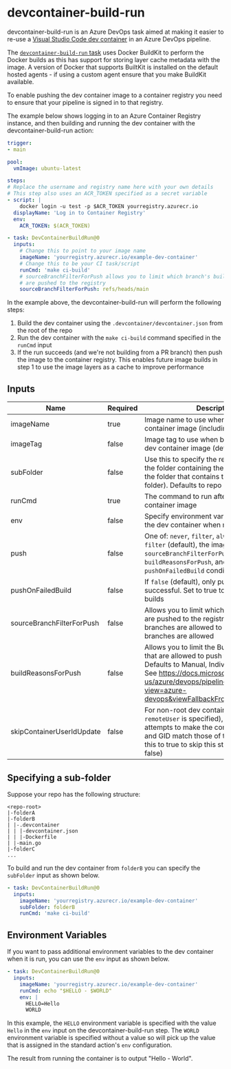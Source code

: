 # devcontainer-build-run

devcontainer-build-run is an Azure DevOps task aimed at making it easier to re-use a [Visual Studio Code dev container](https://code.visualstudio.com/) in an Azure DevOps pipeline.

The [`devcontainer-build-run` task](https://marketplace.visualstudio.com/items?itemName=devcontainers.devcontainer-build-run) uses Docker BuildKit to perform the Docker builds as this has support for storing layer cache metadata with the image. A version of Docker that supports BuiltKit is installed on the default hosted agents - if using a custom agent ensure that you make BuildKit available.

To enable pushing the dev container image to a container registry you need to ensure that your pipeline is signed in to that registry.

The example below shows logging in to an Azure Container Registry instance, and then building and running the dev container with the devcontainer-build-run action:

```yaml
trigger:
- main

pool:
  vmImage: ubuntu-latest

steps:
# Replace the username and registry name here with your own details
# This step also uses an ACR_TOKEN specified as a secret variable
- script: |
    docker login -u test -p $ACR_TOKEN yourregistry.azurecr.io
  displayName: 'Log in to Container Registry'
  env:
    ACR_TOKEN: $(ACR_TOKEN)

- task: DevContainerBuildRun@0
  inputs:
    # Change this to point to your image name
    imageName: 'yourregistry.azurecr.io/example-dev-container'
    # Change this to be your CI task/script
    runCmd: 'make ci-build'
    # sourceBranchFilterForPush allows you to limit which branch's builds
    # are pushed to the registry
    sourceBranchFilterForPush: refs/heads/main
```

In the example above, the devcontainer-build-run will perform the following steps:

1. Build the dev container using the `.devcontainer/devcontainer.json` from the root of the repo
2. Run the dev container with the `make ci-build` command specified in the `runCmd` input
3. If the run succeeds (and we're not building from a PR branch) then push the image to the container registry. This enables future image builds in step 1 to use the image layers as a cache to improve performance

## Inputs

| Name                      | Required | Description                                                                                                                                                                                                                                                      |
| ------------------------- | -------- | ---------------------------------------------------------------------------------------------------------------------------------------------------------------------------------------------------------------------------------------------------------------- |
| imageName                 | true     | Image name to use when building the dev container image (including registry)                                                                                                                                                                                     |
| imageTag                  | false    | Image tag to use when building/pushing the dev container image (defaults to `latest`)                                                                                                                                                                            |
| subFolder                 | false    | Use this to specify the repo-relative path to the folder containing the dev container (i.e. the folder that contains the `.devcontainer` folder). Defaults to repo root                                                                                          |
| runCmd                    | true     | The command to run after building the dev container image                                                                                                                                                                                                        |
| env                       | false    | Specify environment variables to pass to the dev container when run                                                                                                                                                                                              |
| push                      | false    | One of: `never`, `filter`, `always`. When set to `filter` (default), the image if pushed if the `sourceBranchFilterForPush`, `buildReasonsForPush`, and `pushOnFailedBuild` conditions are met                                                                   |
| pushOnFailedBuild         | false    | If `false` (default), only push if the build is successful. Set to true to push on failed builds                                                                                                                                                                 |
| sourceBranchFilterForPush | false    | Allows you to limit which branch's builds are pushed to the registry (only specified branches are allowed to push). If empty, all branches are allowed                                                                                                           |
| buildReasonsForPush       | false    | Allows you to limit the Build.Reason values that are allowed to push to the registry. Defaults to Manual, IndividualCI, BatchedCI. See https://docs.microsoft.com/en-us/azure/devops/pipelines/build/variables?view=azure-devops&viewFallbackFrom=vsts&tabs=yaml |
| skipContainerUserIdUpdate | false    | For non-root dev containers (i.e. where `remoteUser` is specified), the action attempts to make the container user UID and GID match those of the host user. Set this to true to skip this step (defaults to false)                                              |


## Specifying a sub-folder

Suppose your repo has the following structure:

```
<repo-root>
|-folderA
|-folderB
| |-.devcontainer
| | |-devcontainer.json
| | |-Dockerfile
| |-main.go
|-folderC
...
```

To build and run the dev container from `folderB` you can specify the `subFolder` input as shown below.

```yaml
- task: DevContainerBuildRun@0
  inputs:
    imageName: 'yourregistry.azurecr.io/example-dev-container'
    subFolder: folderB
    runCmd: 'make ci-build'
```

## Environment Variables

If you want to pass additional environment variables to the dev container when it is run, you can use the `env` input as shown below.


```yaml
- task: DevContainerBuildRun@0
  inputs:
    imageName: 'yourregistry.azurecr.io/example-dev-container'
    runCmd: echo "$HELLO - $WORLD"
    env: |
      HELLO=Hello
      WORLD
```

In this example, the `HELLO` environment variable is specified with the value `Hello` in the `env` input on the devcontainer-build-run step. The `WORLD` environment variable is specified without a value so will pick up the value that is assigned in the standard action's `env` configuration.

The result from running the container is to output "Hello - World".
